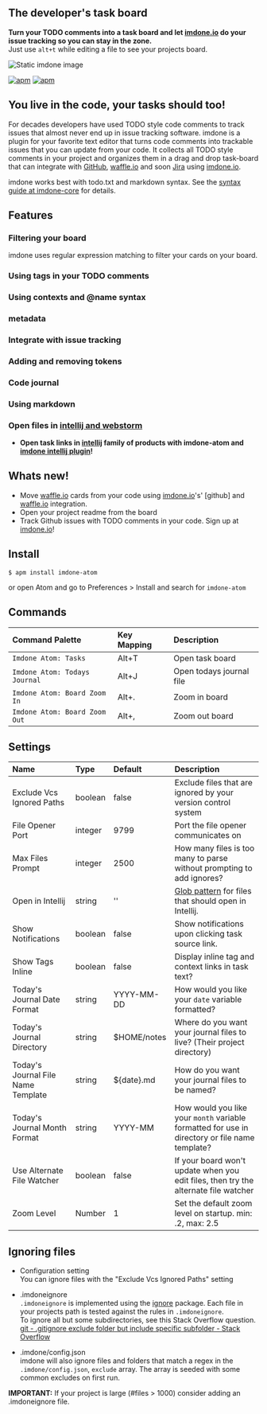 The developer's task board
----
**Turn your TODO comments into a task board and let [imdone.io](https://imdone.io) do your issue tracking so you can stay in the zone.**  
Just use `alt+t` while editing a file to see your projects board.

![Static imdone image](https://cloud.githubusercontent.com/assets/233505/20188737/9a3decf8-a73f-11e6-89c3-c3b348c98ae7.png)

[![apm](https://img.shields.io/apm/dm/imdone-atom.svg)](https://atom.io/packages/imdone-atom)
[![apm](https://img.shields.io/apm/v/imdone-atom.svg)]()

You live in the code, your tasks should too!
----
For decades developers have used TODO style code comments to track issues that almost never end up in issue tracking software.  imdone is a plugin for your favorite text editor that turns code comments into trackable issues that you can update from your code.  It collects all TODO style comments in your project and organizes them in a drag and drop task-board that can integrate with [GitHub](https://github.com), [waffle.io](https://waffle.io) and soon [Jira](https://www.atlassian.com/software/jira) using [imdone.io](https://imdone.io).

imdone works best with todo.txt and markdown syntax.  See the [syntax guide at imdone-core](https://github.com/imdone/imdone-core#task-formats) for details.

Features
----
### Filtering your board
imdone uses regular expression matching to filter your cards on your board.
### Using tags in your TODO comments
### Using contexts and @name syntax
### metadata
### Integrate with issue tracking
### Adding and removing tokens
### Code journal
### Using markdown
### Open files in [intellij and webstorm](https://www.jetbrains.com/products.html)
- **Open task links in [intellij](https://www.jetbrains.com/products.html) family of products with imdone-atom and [imdone intellij plugin](https://plugins.jetbrains.com/plugin/8067)!**


Whats new!
----
- Move [waffle.io](https://waffle.io) cards from your code using [imdone.io](https://imdone.io)'s' [github] and [waffle.io](https://waffle.io) integration.
- Open your project readme from the board
- Track Github issues with TODO comments in your code.  Sign up at [imdone.io](https://imdone.io)!


Install
----
```
$ apm install imdone-atom
```
or open Atom and go to Preferences > Install and search for `imdone-atom`

Commands
----
| Command Palette               | Key Mapping | Description              |
|:------------------------------|:------------|:-------------------------|
| `Imdone Atom: Tasks`          | Alt+T       | Open task board          |
| `Imdone Atom: Todays Journal` | Alt+J       | Open todays journal file |
| `Imdone Atom: Board Zoom In`  | Alt+.       | Zoom in board            |
| `Imdone Atom: Board Zoom Out` | Alt+,       | Zoom out board           |

Settings
----
| Name                               | Type    | Default     | Description                                                                                    |
|:-----------------------------------|:--------|:------------|:-----------------------------------------------------------------------------------------------|
| Exclude Vcs Ignored Paths          | boolean | false       | Exclude files that are ignored by your version control system                                  |
| File Opener Port                   | integer | 9799        | Port the file opener communicates on                                                           |
| Max Files Prompt                   | integer | 2500        | How many files is too many to parse without prompting to add ignores?                          |
| Open in Intellij                   | string  | ''          | [Glob pattern](https://github.com/isaacs/node-glob) for files that should open in Intellij.    |
| Show Notifications                 | boolean | false       | Show notifications upon clicking task source link.                                             |
| Show Tags Inline                   | boolean | false       | Display inline tag and context links in task text?                                             |
| Today's Journal Date Format        | string  | YYYY-MM-DD  | How would you like your `date` variable formatted?                                             |
| Today's Journal Directory          | string  | $HOME/notes | Where do you want your journal files to live? (Their project directory)                        |
| Today's Journal File Name Template | string  | ${date}.md  | How do you want your journal files to be named?                                                |
| Today's Journal Month Format       | string  | YYYY-MM     | How would you like your `month` variable formatted for use in directory or file name template? |
| Use Alternate File Watcher         | boolean | false       | If your board won't update when you edit files, then try the alternate file watcher            |
| Zoom Level                         | Number  | 1           | Set the default zoom level on startup.  min: .2, max: 2.5                                      |

Ignoring files
----
- Configuration setting  
You can ignore files with the "Exclude Vcs Ignored Paths" setting

- .imdoneignore  
`.imdoneignore` is implemented using the [ignore](https://www.npmjs.com/package/ignore) package.  Each file in your projects path is tested against the rules in `.imdoneignore`.  
To ignore all but some subdirectories, see this Stack Overflow question. [git - .gitignore exclude folder but include specific subfolder - Stack Overflow](http://stackoverflow.com/questions/5533050/gitignore-exclude-folder-but-include-specific-subfolder)

- .imdone/config.json  
imdone will also ignore files and folders that match a regex in the `.imdone/config.json`, `exclude` array.  The array is seeded with some common excludes on first run.

**IMPORTANT:** If your project is large (#files > 1000) consider adding an .imdoneignore file.
